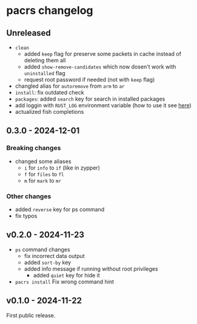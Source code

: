 # pacrs changelog

## Unreleased

- `clean`
  - added `keep` flag for preserve some packets in cache instead of
    deleting them all
  - added `show-remove-candidates` which now dosen't work with
    `uninstalled` flag
  - request root password if needed (not with `keep` flag)
- changled alias for `autoremove` from `arm` to `ar`
- `install`: fix outdated check
- `packages`: added `search` key for search in installed packages
- add loggin with `RUST_LOG` environment variable (how to use it see
  [here](https://docs.rs/env_logger/latest/env_logger/#enabling-logging))
- actualized fish completions

## 0.3.0 - 2024-12-01

### Breaking changes

- changed some aliases
  - `i` for `info` to `if` (like in zypper)
  - `f` for `files` to `fl`
  - `m` for `mark` to `mr`

### Other changes

- added `reverse` key for ps command
- fix typos

## v0.2.0 - 2024-11-23

- `ps` command changes
  - fix incorrect data output
  - added `sort-by` key
  - added info message if running without root privileges
    - added `quiet` key for hide it
- `pacrs install` Fix wrong command hint

## v0.1.0 - 2024-11-22

First public release.
